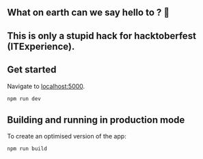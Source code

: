## What on earth can we say hello to ? 🤔

This is only a stupid hack for hacktoberfest (ITExperience).
---

## Get started

Navigate to [localhost:5000](http://localhost:5000).

```bash
npm run dev
```

## Building and running in production mode

To create an optimised version of the app:

```bash
npm run build
```
